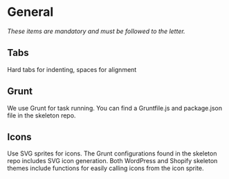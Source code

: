 # General

_These items are mandatory and must be followed to the letter._

## Tabs

Hard tabs for indenting, spaces for alignment

## Grunt
We use Grunt for task running. You can find a Gruntfile.js and package.json file in the skeleton repo.

## Icons

Use SVG sprites for icons. The Grunt configurations found in the skeleton repo includes SVG icon generation. 
Both WordPress and Shopify skeleton themes include functions for easily calling icons from the icon sprite.
